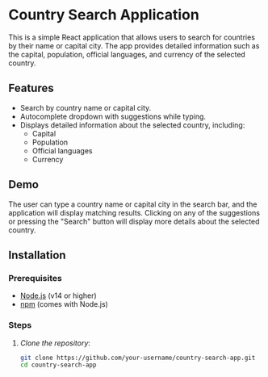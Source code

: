# Country Search Application

This is a simple React application that allows users to search for countries by their name or capital city. The app provides detailed information such as the capital, population, official languages, and currency of the selected country.

## Features

- Search by country name or capital city.
- Autocomplete dropdown with suggestions while typing.
- Displays detailed information about the selected country, including:
  - Capital
  - Population
  - Official languages
  - Currency

## Demo

The user can type a country name or capital city in the search bar, and the application will display matching results. Clicking on any of the suggestions or pressing the "Search" button will display more details about the selected country.

## Installation

### Prerequisites

- [Node.js](https://nodejs.org/) (v14 or higher)
- [npm](https://www.npmjs.com/) (comes with Node.js)

### Steps

1. *Clone the repository*:
   ```bash
   git clone https://github.com/your-username/country-search-app.git
   cd country-search-app

